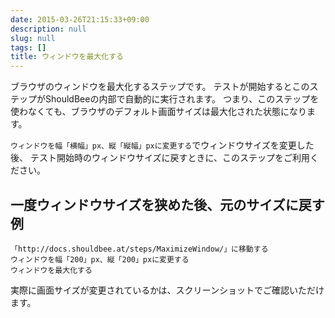 ```yaml
---
date: 2015-03-26T21:15:33+09:00
description: null
slug: null
tags: []
title: ウィンドウを最大化する
---
```


ブラウザのウィンドウを最大化するステップです。
テストが開始するとこのステップがShouldBeeの内部で自動的に実行されます。
つまり、このステップを使わなくても、ブラウザのデフォルト画面サイズは最大化された状態になります。

`ウィンドウを幅「横幅」px、縦「縦幅」pxに変更する`でウィンドウサイズを変更した後、
テスト開始時のウィンドウサイズに戻すときに、このステップをご利用ください。

## 一度ウィンドウサイズを狭めた後、元のサイズに戻す例

```
「http://docs.shouldbee.at/steps/MaximizeWindow/」に移動する
ウィンドウを幅「200」px、縦「200」pxに変更する
ウィンドウを最大化する
```

実際に画面サイズが変更されているかは、スクリーンショットでご確認いただけます。
